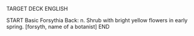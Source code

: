 TARGET DECK
ENGLISH

START
Basic
Forsythia
Back: n. Shrub with bright yellow flowers in early spring. [forsyth, name of a botanist]
END
